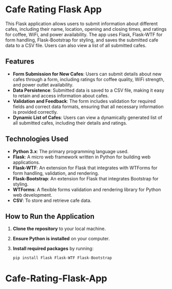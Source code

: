 # Cafe Rating Flask App

This Flask application allows users to submit information about different cafes, including their name, location, opening and closing times, and ratings for coffee, WiFi, and power availability. The app uses Flask, Flask-WTF for form handling, Flask-Bootstrap for styling, and saves the submitted cafe data to a CSV file. Users can also view a list of all submitted cafes.

## Features

- **Form Submission for New Cafes**: Users can submit details about new cafes through a form, including ratings for coffee quality, WiFi strength, and power outlet availability.
- **Data Persistence**: Submitted data is saved to a CSV file, making it easy to retain and access information about cafes.
- **Validation and Feedback**: The form includes validation for required fields and correct data formats, ensuring that all necessary information is provided correctly.
- **Dynamic List of Cafes**: Users can view a dynamically generated list of all submitted cafes, including their details and ratings.

## Technologies Used

- **Python 3.x**: The primary programming language used.
- **Flask**: A micro web framework written in Python for building web applications.
- **Flask-WTF**: An extension for Flask that integrates with WTForms for form handling, validation, and rendering.
- **Flask-Bootstrap**: An extension for Flask that integrates Bootstrap for styling.
- **WTForms**: A flexible forms validation and rendering library for Python web development.
- **CSV**: To store and retrieve cafe data.

## How to Run the Application

1. **Clone the repository** to your local machine.

2. **Ensure Python is installed** on your computer.

3. **Install required packages** by running:

   ```bash
   pip install Flask Flask-WTF Flask-Bootstrap
# Cafe-Rating-Flask-App
